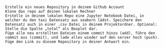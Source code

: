     Erstelle ein neues Repository in deinem Github Account
    Klone das repo auf deinen lokalen Rechner
    Erstelle in deinem lokalen Repo eine Jupyter Notebook Datei, in welcher du den taxi Datensatz aus seaborn lädst. Speichere den Datensatz auch in einer .csv Datei in deinem Projektordner. Optional: Stelle die Spalte „total“ als Boxplot dar.
    Füge alle neu erstellten Dateien einem commit hinzu (add), führe den commit aus (commit), und lade alles wieder auf den server hoch (push).
    Füge den Link zu diesem Repository in deiner Antwort ein.

